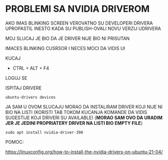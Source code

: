 # PROBLEMI SA NVIDIA DRIVEROM

AKO IMAS BLINKING SCREEN VEROVATNO SU DEVELOPERI DRIVERA UPROPASTIL INESTO KADA SU PUBLISH-OVALI NOVU VERZIJ UDRIVERA

MOJ SLUCAJ JE BIO DA JE DRIVER NIJE BIO NI PRISUTAN

IMACES BLINKING CUSRSOR I NECES MOCI DA VIDIS UI

KUCAJ

- CTRL + ALT + F4

LOGUJ SE

ISPITAJ DRIVERE

```
ubuntu-drivers devices
```

JA SAM U OVOM SLUCAJU MORAO DA INSTALIRAM DRIVER KOJI NIJE NI BIO NA LISTI (KORISTI TAB TOKOM KUCANJA KOMANDE DA VIDIS SUGESTIJE KOJI DRIVERI SU AVAILABLE) (**MORAO SAM OVO DA URADIM JER JE JEDINI PROPRIATERY DRIVER NA LISTI BIO EMPTY FILE**)

```
sudo apt install nvidia-driver-390
```

POMOC:

<https://linuxconfig.org/how-to-install-the-nvidia-drivers-on-ubuntu-21-04/>
